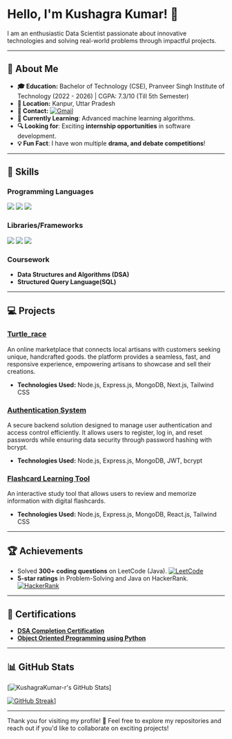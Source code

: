 # Hello, I'm Kushagra Kumar! 👋

I am an enthusiastic Data Scientist passionate about innovative technologies and solving real-world problems through impactful projects.

---

## 🌟 About Me
- **🎓 Education:** Bachelor of Technology (CSE), Pranveer Singh Institute of Technology (2022 - 2026) | CGPA: 7.3/10 (Till 5th Semester)
- **📍 Location:** Kanpur, Uttar Pradesh
- **👋 Contact:** [![Gmail](https://img.shields.io/badge/-Gmail-D14836?style=flat-square&logo=gmail&logoColor=white)](mailto:2k22.csai.2213257@gmail.com)
- **🌱 Currently Learning**: Advanced machine learning algorithms.  
- **🔍 Looking for**: Exciting **internship opportunities** in software development.  
- **💡 Fun Fact**: I have won multiple **drama, and debate competitions**!  
---

## 🚀 Skills

### Programming Languages
<p>  
  <img src="https://img.shields.io/badge/-C++-00599C?style=for-the-badge&logo=c%2B%2B&logoColor=white">  
  <img src="https://img.shields.io/badge/-Python-3776AB?style=for-the-badge&logo=python&logoColor=white">     
  <img src="https://img.shields.io/badge/-SQL-4479A1?style=for-the-badge&logo=MySQL&logoColor=white">  
</p> 

### Libraries/Frameworks
<p>    
  <img src="https://img.shields.io/badge/-MongoDB-47A248?style=for-the-badge&logo=mongodb&logoColor=white">  
  <img src="https://img.shields.io/badge/-Git-F05032?style=for-the-badge&logo=git&logoColor=white">  
  <img src="https://img.shields.io/badge/-VSCode-007ACC?style=for-the-badge&logo=visual-studio-code&logoColor=white">  
</p>  


### Coursework
- **Data Structures and Algorithms (DSA)**
- **Structured Query Language(SQL)**

---

## 💻 Projects

### [Turtle_race](https://github.com/KushagraKumar-r/Turtle_race)
An online marketplace that connects local artisans with customers seeking unique, handcrafted goods. the platform provides a seamless, fast, and responsive experience, empowering artisans to showcase and sell their creations.
- **Technologies Used:** Node.js, Express.js, MongoDB, Next.js, Tailwind CSS
  
### [Authentication System]()
A secure backend solution designed to manage user authentication and access control efficiently. It allows users to register, log in, and reset passwords while ensuring data security through password hashing with bcrypt.
- **Technologies Used:** Node.js, Express.js, MongoDB, JWT, bcrypt

### [Flashcard Learning Tool]()
An interactive study tool that allows users to review and memorize information with digital flashcards.
- **Technologies Used:** Node.js, Express.js, MongoDB, React.js, Tailwind CSS


---

## 🏆 Achievements
- Solved **300+ coding questions** on LeetCode (Java). [![LeetCode](https://img.shields.io/badge/LeetCode-%23FFA116.svg?style=flat-square&logo=leetcode&logoColor=white)](https://leetcode.com/u/muskan_gupta67/)
- **5-star ratings** in Problem-Solving and Java on HackerRank. [![HackerRank](https://img.shields.io/badge/-HackerRank-2EC866?style=flat-square&logo=HackerRank&logoColor=white)]()


---

## 📜 Certifications
- [**DSA Completion Certification**]([https://drive.google.com/file/d/1LkECIfEHxPiJPUV3m9QWElU5L4Yf05Mn/view?usp=sharing](https://pwskills.com/learn/certificate/3cc9f36c-3bdd-4a21-8520-8e87a90a198d/))
- [**Object Oriented Programming using Python**](https://drive.google.com/file/d/18bBfE5D0L0BjF4XohfuBHzYu1xBShrIu/view?usp=sharing)


---

## 📊 GitHub Stats  

[![KushagraKumar-r's GitHub Stats](https://github-readme-stats.vercel.app/api?username=KushagraKumar-r&show_icons=true&theme=radical)]

[![GitHub Streak](https://streak-stats.demolab.com/?user=KushagraKumar-r)](https://git.io/streak-stats)]

---

Thank you for visiting my profile! 🌟 Feel free to explore my repositories and reach out if you'd like to collaborate on exciting projects!
